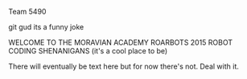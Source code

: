 Team 5490

git gud
its a funny joke


WELCOME TO THE MORAVIAN ACADEMY ROARBOTS 2015 ROBOT CODING SHENANIGANS
(it's a cool place to be)

There will eventually be text here but for now there's not. Deal with it.